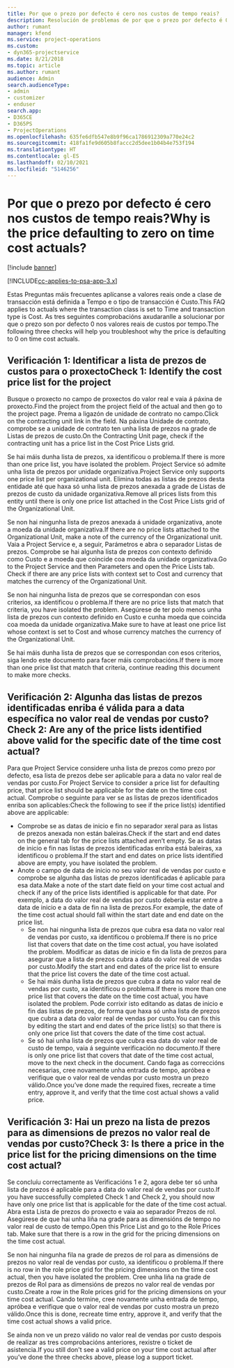 ```yaml
---
title: Por que o prezo por defecto é cero nos custos de tempo reais?
description: Resolución de problemas de por que o prezo por defecto é 0 nos custos por tempo reais.
author: rumant
manager: kfend
ms.service: project-operations
ms.custom:
- dyn365-projectservice
ms.date: 8/21/2018
ms.topic: article
ms.author: rumant
audience: Admin
search.audienceType:
- admin
- customizer
- enduser
search.app:
- D365CE
- D365PS
- ProjectOperations
ms.openlocfilehash: 635fe6dfb547e8b9f96ca1786912309a770e24c2
ms.sourcegitcommit: 418fa1fe9d605b8faccc2d5dee1b04b4e753f194
ms.translationtype: HT
ms.contentlocale: gl-ES
ms.lasthandoff: 02/10/2021
ms.locfileid: "5146256"
---
```

# <a name="why-is-the-price-defaulting-to-zero-on-time-cost-actuals"></a><span data-ttu-id="8fd2d-103">Por que o prezo por defecto é cero nos custos de tempo reais?</span><span class="sxs-lookup"><span data-stu-id="8fd2d-103">Why is the price defaulting to zero on time cost actuals?</span></span>

[!include [banner](../includes/psa-now-project-operations.md)]

[!INCLUDE[cc-applies-to-psa-app-3.x](../includes/cc-applies-to-psa-app-3x.md)]

<span data-ttu-id="8fd2d-104">Estas Preguntas máis frecuentes aplícanse a valores reais onde a clase de transacción está definida a Tempo e o tipo de transacción é Custo.</span><span class="sxs-lookup"><span data-stu-id="8fd2d-104">This FAQ applies to actuals where the transaction class is set to Time and transaction type is Cost.</span></span> <span data-ttu-id="8fd2d-105">As tres seguintes comprobacións axudaranlle a solucionar por que o prezo son por defecto 0 nos valores reais de custos por tempo.</span><span class="sxs-lookup"><span data-stu-id="8fd2d-105">The following three checks will help you troubleshoot why the price is defaulting to 0 on time cost actuals.</span></span>
 
## <a name="check-1-identify-the-cost-price-list-for-the-project"></a><span data-ttu-id="8fd2d-106">Verificación 1: Identificar a lista de prezos de custos para o proxecto</span><span class="sxs-lookup"><span data-stu-id="8fd2d-106">Check 1: Identify the cost price list for the project</span></span>

<span data-ttu-id="8fd2d-107">Busque o proxecto no campo de proxectos do valor real e vaia á páxina de proxecto.</span><span class="sxs-lookup"><span data-stu-id="8fd2d-107">Find the project from the project field of the actual and then go to the project page.</span></span> <span data-ttu-id="8fd2d-108">Prema a ligazón de unidade de contrato no campo.</span><span class="sxs-lookup"><span data-stu-id="8fd2d-108">Click on the contracting unit link in the field.</span></span> <span data-ttu-id="8fd2d-109">Na páxina Unidade de contrato, comprobe se a unidade de contrato ten unha lista de prezos na grade de Listas de prezos de custo.</span><span class="sxs-lookup"><span data-stu-id="8fd2d-109">On the Contracting Unit page, check if the contracting unit has a price list in the Cost Price Lists grid.</span></span>

<span data-ttu-id="8fd2d-110">Se hai máis dunha lista de prezos, xa identificou o problema.</span><span class="sxs-lookup"><span data-stu-id="8fd2d-110">If there is more than one price list, you have isolated the problem.</span></span> <span data-ttu-id="8fd2d-111">Project Service só admite unha lista de prezos por unidade organizativa.</span><span class="sxs-lookup"><span data-stu-id="8fd2d-111">Project Service only supports one price list per organizational unit.</span></span> <span data-ttu-id="8fd2d-112">Elimina todas as listas de prezos desta entidade até que haxa só unha lista de prezos anexada a grade de Listas de prezos de custo da unidade organizativa.</span><span class="sxs-lookup"><span data-stu-id="8fd2d-112">Remove all prices lists from this entity until there is only one price list attached in the Cost Price Lists grid of the Organizational Unit.</span></span>

<span data-ttu-id="8fd2d-113">Se non hai ningunha lista de prezos anexada á unidade organizativa, anote a moeda da unidade organizativa.</span><span class="sxs-lookup"><span data-stu-id="8fd2d-113">If there are no price lists attached to the Organizational Unit, make a note of the currency of the Organizational unit.</span></span> <span data-ttu-id="8fd2d-114">Vaia a Project Service e, a seguir, Parámetros e abra o separador Listas de prezos. Comprobe se hai algunha lista de prezos con contexto definido como Custo e a moeda que coincide coa moeda da unidade organizativa.</span><span class="sxs-lookup"><span data-stu-id="8fd2d-114">Go to the Project Service and then Parameters and open the Price Lists tab. Check if there are any price lists with context set to Cost and currency that matches the currency of the Organizational Unit.</span></span>
 
<span data-ttu-id="8fd2d-115">Se non hai ningunha lista de prezos que se correspondan con esos criterios, xa identificou o problema.</span><span class="sxs-lookup"><span data-stu-id="8fd2d-115">If there are no price lists that match that criteria, you have isolated the problem.</span></span> <span data-ttu-id="8fd2d-116">Asegúrese de ter polo menos unha lista de prezos cun contexto definido en Custo e cunha moeda que coincida coa moeda da unidade organizativa.</span><span class="sxs-lookup"><span data-stu-id="8fd2d-116">Make sure to have at least one price list whose context is set to Cost and whose currency matches the currency of the Organizational Unit.</span></span>

<span data-ttu-id="8fd2d-117">Se hai máis dunha lista de prezos que se correspondan con esos criterios, siga lendo este documento para facer máis comprobacións.</span><span class="sxs-lookup"><span data-stu-id="8fd2d-117">If there is more than one price list that match that criteria, continue reading this document to make more checks.</span></span>

## <a name="check-2-are-any-of-the-price-lists-identified-above-valid-for-the-specific-date-of-the-time-cost-actual"></a><span data-ttu-id="8fd2d-118">Verificación 2: Algunha das listas de prezos identificadas enriba é válida para a data específica no valor real de vendas por custo?</span><span class="sxs-lookup"><span data-stu-id="8fd2d-118">Check 2: Are any of the price lists identified above valid for the specific date of the time cost actual?</span></span>

<span data-ttu-id="8fd2d-119">Para que Project Service considere unha lista de prezos como prezo por defecto, esa lista de prezos debe ser aplicable para a data no valor real de vendas por custo.</span><span class="sxs-lookup"><span data-stu-id="8fd2d-119">For Project Service to consider a price list for defaulting price, that price list should be applicable for the date on the time cost actual.</span></span> <span data-ttu-id="8fd2d-120">Comprobe o seguinte para ver se as listas de prezos identificados enriba son aplicables:</span><span class="sxs-lookup"><span data-stu-id="8fd2d-120">Check the following to see if the price list(s) identified above are applicable:</span></span>

- <span data-ttu-id="8fd2d-121">Comprobe se as datas de inicio e fin no separador xeral para as listas de prezos anexada non están baleiras.</span><span class="sxs-lookup"><span data-stu-id="8fd2d-121">Check if the start and end dates on the general tab for the price lists attached aren’t empty.</span></span> <span data-ttu-id="8fd2d-122">Se as datas de inicio e fin nas listas de prezos identificadas enriba está baleiras, xa identificou o problema.</span><span class="sxs-lookup"><span data-stu-id="8fd2d-122">If the start and end dates on price lists identified above are empty, you have isolated the problem.</span></span> 
- <span data-ttu-id="8fd2d-123">Anote o campo de data de inicio no seu valor real de vendas por custo e comprobe se algunha das listas de prezos identificadas é aplicable para esa data.</span><span class="sxs-lookup"><span data-stu-id="8fd2d-123">Make a note of the start date field on your time cost actual and check if any of the price lists identified is applicable for that date.</span></span> <span data-ttu-id="8fd2d-124">Por exemplo, a data do valor real de vendas por custo debería estar entre a data de inicio e a data de fin na lista de prezos.</span><span class="sxs-lookup"><span data-stu-id="8fd2d-124">For example, the date of the time cost actual should fall within the start date and end date on the price list.</span></span> 
    - <span data-ttu-id="8fd2d-125">Se non hai ningunha lista de prezos que cubra esa data no valor real de vendas por custo, xa identificou o problema.</span><span class="sxs-lookup"><span data-stu-id="8fd2d-125">If there is no price list that covers that date on the time cost actual, you have isolated the problem.</span></span> <span data-ttu-id="8fd2d-126">Modificar as datas de inicio e fin da lista de prezos para asegurar que a lista de prezos cubra a data do valor real de vendas por custo.</span><span class="sxs-lookup"><span data-stu-id="8fd2d-126">Modify the start and end dates of the price list to ensure that the price list covers the date of the time cost actual.</span></span> 
    - <span data-ttu-id="8fd2d-127">Se hai máis dunha lista de prezos que cubra a data no valor real de vendas por custo, xa identificou o problema.</span><span class="sxs-lookup"><span data-stu-id="8fd2d-127">If there is more than one price list that covers the date on the time cost actual, you have isolated the problem.</span></span> <span data-ttu-id="8fd2d-128">Pode corrixir isto editando as datas de inicio e fin das listas de prezos, de forma que haxa só unha lista de prezos que cubra a data do valor real de vendas por custo.</span><span class="sxs-lookup"><span data-stu-id="8fd2d-128">You can fix this by editing the start and end dates of the price list(s) so that there is only one price list that covers the date of the time cost actual.</span></span> 
    - <span data-ttu-id="8fd2d-129">Se só hai unha lista de prezos que cubra esa data do valor real de custo de tempo, vaia á seguinte verificación no documento.</span><span class="sxs-lookup"><span data-stu-id="8fd2d-129">If there is only one price list that covers that date of the time cost actual, move to the next check in the document.</span></span>
<span data-ttu-id="8fd2d-130">Cando faga as correccións necesarias, cree novamente unha entrada de tempo, apróbea e verifique que o valor real de vendas por custo mostra un prezo válido.</span><span class="sxs-lookup"><span data-stu-id="8fd2d-130">Once you’ve done made the required fixes, recreate a time entry, approve it, and verify that the time cost actual shows a valid price.</span></span>

## <a name="check-3-is-there-a-price-in-the-price-list-for-the-pricing-dimensions-on-the-time-cost-actual"></a><span data-ttu-id="8fd2d-131">Verificación 3: Hai un prezo na lista de prezos para as dimensions de prezos no valor real de vendas por custo?</span><span class="sxs-lookup"><span data-stu-id="8fd2d-131">Check 3: Is there a price in the price list for the pricing dimensions on the time cost actual?</span></span>

<span data-ttu-id="8fd2d-132">Se concluíu correctamente as Verificacións 1 e 2, agora debe ter só unha lista de prezos é aplicable para a data do valor real de vendas por custo.</span><span class="sxs-lookup"><span data-stu-id="8fd2d-132">If you have successfully completed Check 1 and Check 2, you should now have only one price list that is applicable for the date of the time cost actual.</span></span> <span data-ttu-id="8fd2d-133">Abra esta Lista de prezos do proxecto e vaia ao separador Prezos de rol. Asegúrese de que hai unha liña na grade para as dimensións de tempo no valor real de custo de tempo.</span><span class="sxs-lookup"><span data-stu-id="8fd2d-133">Open this Price List and go to the Role Prices tab. Make sure that there is a row in the grid for the pricing dimensions on the time cost actual.</span></span>

<span data-ttu-id="8fd2d-134">Se non hai ningunha fila na grade de prezos de rol para as dimensións de prezos no valor real de vendas por custo, xa identificou o problema.</span><span class="sxs-lookup"><span data-stu-id="8fd2d-134">If there is no row in the role price grid for the pricing dimensions on the time cost actual, then you have isolated the problem.</span></span> <span data-ttu-id="8fd2d-135">Cree unha liña na grade de prezos de Rol para as dimensións de prezos no valor real de vendas por custo.</span><span class="sxs-lookup"><span data-stu-id="8fd2d-135">Create a row in the Role prices grid for the pricing dimensions on your time cost actual.</span></span> <span data-ttu-id="8fd2d-136">Cando termine, cree novamente unha entrada de tempo, apróbea e verifique que o valor real de vendas por custo mostra un prezo válido.</span><span class="sxs-lookup"><span data-stu-id="8fd2d-136">Once this is done, recreate time entry, approve it, and verify that the time cost actual shows a valid price.</span></span>
 
<span data-ttu-id="8fd2d-137">Se aínda non ve un prezo válido no valor real de vendas por custo despois de realizar as tres comprobacións anteriores, rexistre o tícket de asistencia.</span><span class="sxs-lookup"><span data-stu-id="8fd2d-137">If you still don't see a valid price on your time cost actual after you’ve done the three checks above, please log a support ticket.</span></span>



